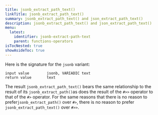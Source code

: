 ```yaml
---
title: jsonb_extract_path_text()
linkTitle: jsonb_extract_path_text()
summary: jsonb_extract_path_text() and json_extract_path_text()
description: jsonb_extract_path_text() and json_extract_path_text()
menu:
  latest:
    identifier: jsonb-extract-path-text
    parent: functions-operators
isTocNested: true
showAsideToc: true
---
```


Here is the signature for the `jsonb` variant:

```
input value        jsonb, VARIADIC text
return value       text
```

The result `jsonb_extract_path_text()` bears the same relationship to the result of its `jsonb_extract_path()`as does the result of the `#>>` operator to that of the `#>` operator. For the same reasons that there is no reason to prefer`jsonb_extract_path()` over `#>`, there is no reason to prefer `jsonb_extract_path_text()` over `#>>`.
